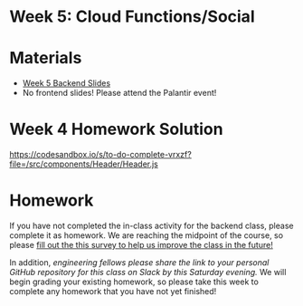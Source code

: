 # Week 5: Cloud Functions/Social

# Materials
- [Week 5 Backend Slides](https://docs.google.com/presentation/d/1EZm92RxIgzW_lp8Fx-tmGbDatfm2Q_TtDCE_qx6TM7E/edit?usp=sharing)
- No frontend slides! Please attend the Palantir event! 

# Week 4 Homework Solution
https://codesandbox.io/s/to-do-complete-vrxzf?file=/src/components/Header/Header.js

# Homework
If you have not completed the in-class activity for the backend class, please complete it as homework. We are reaching the midpoint of the course, so please [fill out the this survey to help us improve the class in the future!](https://docs.google.com/forms/d/e/1FAIpQLSd0_nwS1k-JYjLmUDY2hWe2qswObU3ZzwXQuPULE0W9NmPnZQ/viewform?usp=sf_link) 

In addition, *engineering fellows please share the link to your personal GitHub repository for this class on Slack by this Saturday evening.* We will begin grading your existing homework, so please take this week to complete any homework that you have not yet finished! 

